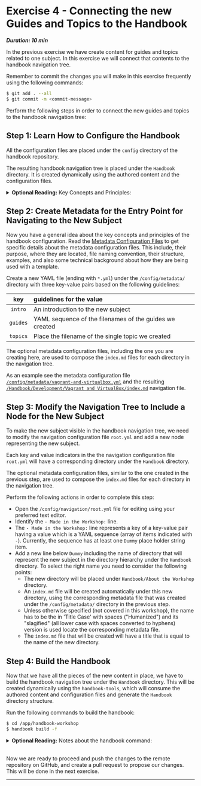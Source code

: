 # Exercise 4 - Connecting the new Guides and Topics to the Handbook

***Duration: 10 min***

In the previous exercise we have create content for guides and topics related to one 
subject. In this exercise we will connect that contents to the handbook navigation tree.

Remember to commit the changes you will make in this exercise frequently using the following 
commands:

```bash
$ git add . --all
$ git commit -m <commit-message>
```

Perform the following steps in order to connect the new guides and topics to the handbook navigation 
tree:


## Step 1: Learn How to Configure the Handbook

All the configuration files are placed under the `config` directory of the handbook repository.

The resulting handbook navigation tree is placed under the `Handbook` directory. It is created 
dynamically using the authored content and the configuration files.

<details>
  <summary><b>Optional Reading:</b> Key Concepts and Principles:</summary>
    &ensp;&ensp;&ensp;&ensp;Read the  
        <a href="https://github.com/uribench/software-engineering-handbook/blob/master/README.md#key-concepts-and-principles">
            Key Concepts and Principles
        </a> to learn more about the subject.
</details>


## Step 2: Create Metadata for the Entry Point for Navigating to the New Subject

Now you have a general idea about the key concepts and principles of the handbook configuration. 
Read the [Metadata Configuration Files][2] to get specific details about the metadata configuration 
files. This include, their purpose, where they are located, file naming convention, their structure, 
examples, and also some technical background about how they are being used with a template. 

Create a new YAML file (ending with `*.yml`) under the `/config/metadata/` directory with three 
key-value pairs based on the following guidelines:

|   key    | guidelines for the value                                |
|:--------:|:--------------------------------------------------------|
| `intro`  | An introduction to the new subject                      |
| `guides` | YAML sequence of the filenames of the guides we created |
| `topics` | Place the filename of the single topic we created       |

The optional metadata configuration files, including the one you are creating here, are used to 
compose the `index.md` files for each directory in the navigation tree.

As an example see the metadata configuration file [`/config/metadata/vagrant-and-virtualbox.yml`][3]
and the resulting [`/Handbook/Development/Vagrant and VirtualBox/index.md`][4] navigation file.


## Step 3: Modify the Navigation Tree to Include a Node for the New Subject

To make the new subject visible in the handbook navigation tree, we need to modify the navigation
configuration file `root.yml` and add a new node representing the new subject.

Each key and value indicators in the the navigation configuration file `root.yml` will have a 
corresponding directory under the `Handbook` directory. 

The optional metadata configuration files, similar to the one created in the previous step, are used 
to compose the `index.md` files for each directory in the navigation tree.

Perform the following actions in order to complete this step:

- Open the `/config/navigation/root.yml` file for editing using your preferred text editor. 
- Identify the `- Made in the Workshop:` line.
- The `- Made in the Workshop:` line represents a key of a key-value pair having a value which is a 
  YAML sequence (array of items indicated with `-`). Currently, the sequence has at least one 
  `Dummy` place holder string item.
- Add a new line below `Dummy` including the name of directory that will represent the new subject
  in the directory hierarchy under the `Handbook` directory. To select the right name you need to
  consider the following points:
  - The new directory will be placed under `Handbook/About the Workshop` directory.
  - An `index.md` file will be created automatically under this new directory, using the 
    corresponding metadata file that was created under the `/config/metadata/` directory in the 
    previous step.
  - Unless otherwise specified (not covered in this workshop), the name has to be the in 
    'Title Case' with spaces ("Humanized") and its "slagified" (all lower case with spaces converted 
    to hyphens) version is used locate the corresponding metadata file.
  - The `index.md` file that will be created will have a title that is equal to the name of the
    new directory.

## Step 4: Build the Handbook

Now that we have all the pieces of the new content in place, we have to build the handbook 
navigation tree under the `Handbook` directory. This will be created dynamically using the 
`handbook-tools`, which will consume the authored content and configuration files and generate the 
`Handbook` directory structure. 

Run the following commands to build the handbook:

```bash
$ cd /app/handbook-workshop
$ handbook build -f
```

<details>
  <summary><b>Optional Reading:</b> Notes about the handbook command:</summary>
    &ensp;&ensp;&ensp;&ensp;- It is a dispatcher for commands to build and maintain the Software 
        Engineering Handbook.<br>
    &ensp;&ensp;&ensp;&ensp;- The source code of this command is maintained on the
        <a href="https://github.com/uribench/software-engineering-handbook-tools">
            software-engineering-handbook-tools
        </a> GitHub repository.<br>
    &ensp;&ensp;&ensp;&ensp;- To get help on the usage of the handbook command type: 
        $ handbook -h<br>
</details><br>

Now we are ready to proceed and push the changes to the remote repository on GitHub, and create a 
pull request to propose our changes. This will be done in the next exercise.

---

[1]: https://github.com/uribench/software-engineering-handbook/blob/master/README.md#key-concepts-and-principles
[2]: /config/metadata/README
[3]: /config/metadata/vagrant-and-virtualbox.yml
[4]: /Handbook/Development/Vagrant%20and%20VirtualBox

